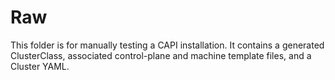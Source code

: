 # Raw

This folder is for manually testing a CAPI installation. It contains a generated ClusterClass, associated control-plane and machine template files, and a Cluster YAML.

